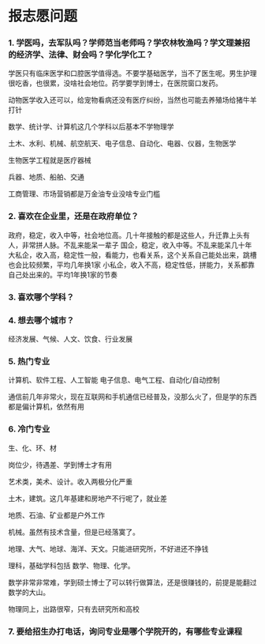 # 报志愿问题

### 1. 学医吗，去军队吗？学师范当老师吗？学农林牧渔吗？学文理兼招的经济学、法律、财会吗？学化学化工？

学医只有临床医学和口腔医学值得选。不要学基础医学，当不了医生呢。男生护理很吃香，也很累，没啥社会地位。药学要学到博士，在医院窗口发药。

动物医学收入还可以，给宠物看病还没有医疗纠纷，当然也可能去养殖场给猪牛羊打针

数学、统计学、计算机这几个学科以后基本不学物理学

土木、水利、机械、航空航天、电子信息、自动化、电器、仪器，生物医学

生物医学工程就是医疗器械

兵器、地质、船舶、交通

工商管理、市场营销都是万金油专业没啥专业门槛


### 2. 喜欢在企业里，还是在政府单位？

政府，稳定，收入中等，社会地位高。几十年接触的都是这些人，升迁靠上头有人，非常拼人脉。不乱来能呆一辈子
国企，稳定，收入中等。不乱来能呆几十年
大私企，收入高，稳定性一般，看能力，也看关系，这个关系自己能处出来，跳槽也会比较频繁，平均几年换1家
小私企，收入不高，稳定性低，拼能力，关系都靠自己处出来的。平均1年换1家的节奏

### 3. 喜欢哪个学科？

### 4. 想去哪个城市？

经济发展、气候、人文、饮食、行业发展

### 5. 热门专业

计算机、软件工程、人工智能
电子信息、电气工程、自动化/自动控制

通信前几年非常火，现在互联网和手机通信已经普及，没那么火了，但是学的东西都是偏计算机，依然有用

### 6. 冷门专业

生、化、环、材

岗位少，待遇差、学到博士才有用

艺术类，美术、设计。收入两极分化严重

土木，建筑。这几年基建和房地产不行呢了，就业差

地质、石油、矿业都是户外工作

机械。虽然有技术含量，但是已经落寞了。

地理、大气、地球、海洋、天文。只能进研究所，不好进还不挣钱

理科，基础学科包括 数学、物理、化学。

数学非常非常难，学到硕士博士了可以转行做算法，还是很赚钱的，前提是能翻过数学的大山。

物理同上，出路很窄，只有去研究所和高校

### 7. 要给招生办打电话，询问专业是哪个学院开的，有哪些专业课程
